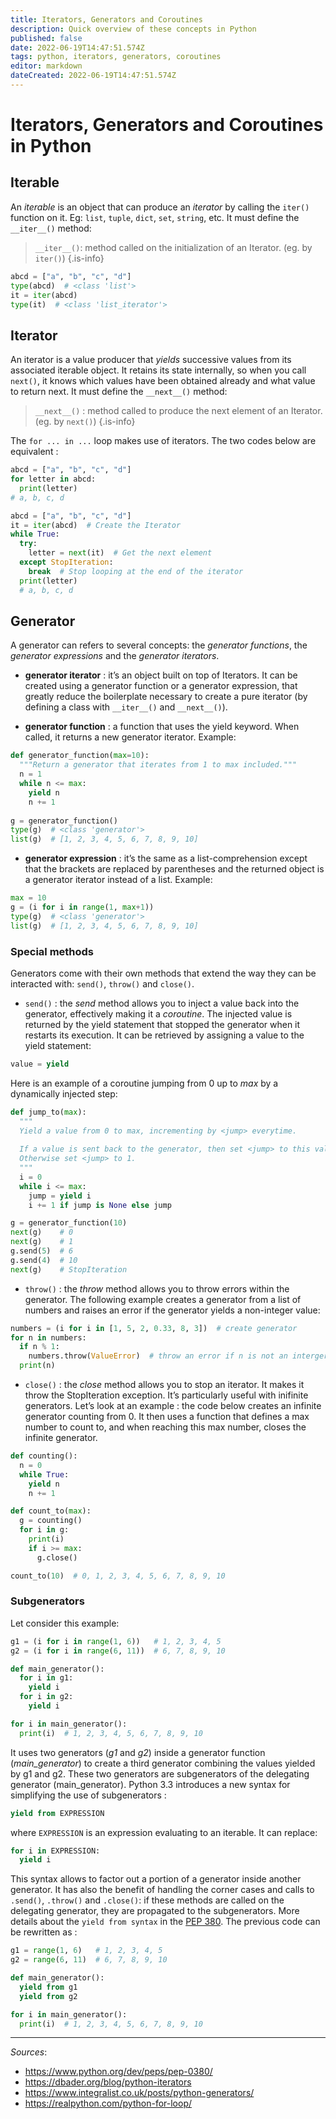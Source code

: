 ```yaml
---
title: Iterators, Generators and Coroutines
description: Quick overview of these concepts in Python
published: false
date: 2022-06-19T14:47:51.574Z
tags: python, iterators, generators, coroutines
editor: markdown
dateCreated: 2022-06-19T14:47:51.574Z
---
```


# Iterators, Generators and Coroutines in Python

## Iterable
An *iterable* is an object that can produce an *iterator* by calling the `iter()` function on it. 
Eg: `list`, `tuple`, `dict`, `set`, `string`, etc.
It must define the `__iter__()` method:

> `__iter__()`: method called on the initialization of an Iterator. (eg. by `iter()`)
{.is-info}

```python
abcd = ["a", "b", "c", "d"]
type(abcd)  # <class 'list'>
it = iter(abcd)
type(it)  # <class 'list_iterator'>
```

## Iterator
An iterator is a value producer that *yields* successive values from its associated iterable object. It retains its state internally, so when you call `next()`,  it knows which values have been obtained already and what value to return next.
It must define the `__next__()` method:

> `__next__()` : method called to produce the next element of an Iterator. (eg. by `next()`)
{.is-info}

The `for ... in ...` loop makes use of iterators. The two codes below are equivalent :
```python
abcd = ["a", "b", "c", "d"]
for letter in abcd:
  print(letter)
# a, b, c, d
```
```python
abcd = ["a", "b", "c", "d"]
it = iter(abcd)  # Create the Iterator
while True:
  try:
    letter = next(it)  # Get the next element
  except StopIteration:
    break  # Stop looping at the end of the iterator
  print(letter)
  # a, b, c, d
```

## Generator
A generator can refers to several concepts: the *generator functions*, the *generator expressions* and the *generator iterators*.

- **generator iterator** : it’s an object built on top of Iterators. It can be created using a generator function or a generator expression, that greatly reduce the boilerplate necessary to create a pure iterator (by defining a class with `__iter__()` and `__next__()`).

- **generator function** : a function that uses the yield keyword. When called, it returns a new generator iterator. Example:
```python
def generator_function(max=10):
  """Return a generator that iterates from 1 to max included."""
  n = 1
  while n <= max:
    yield n
    n += 1
    
g = generator_function()
type(g)  # <class 'generator'>
list(g)  # [1, 2, 3, 4, 5, 6, 7, 8, 9, 10]
```

- **generator expression** : it’s the same as a list-comprehension except that the brackets are replaced by parentheses and the returned object is a generator iterator instead of a list. Example:
```python
max = 10
g = (i for i in range(1, max+1))
type(g)  # <class 'generator'>
list(g)  # [1, 2, 3, 4, 5, 6, 7, 8, 9, 10]
```

### Special methods
Generators come with their own methods that extend the way they can be interacted with: `send()`, `throw()` and `close()`.


- `send()` : the *send* method allows you to inject a value back into the generator, effectively making it a *coroutine*. The injected value is returned by the yield statement that stopped the generator when it restarts its execution. It can be retrieved by assigning a value to the yield statement:

```python
value = yield
```

Here is an example of a coroutine jumping from 0 up to *max* by a dynamically injected step:

```python
def jump_to(max):
  """
  Yield a value from 0 to max, incrementing by <jump> everytime.
  
  If a value is sent back to the generator, then set <jump> to this value.
  Otherwise set <jump> to 1.
  """
  i = 0
  while i <= max:
    jump = yield i
    i += 1 if jump is None else jump

g = generator_function(10)
next(g)    # 0
next(g)    # 1
g.send(5)  # 6
g.send(4)  # 10
next(g)    # StopIteration
```

- `throw()` : the *throw* method allows you to throw errors within the generator. The following example creates a generator from a list of numbers and raises an error if the generator yields a non-integer value:

```python
numbers = (i for i in [1, 5, 2, 0.33, 8, 3])  # create generator
for n in numbers:
  if n % 1:
    numbers.throw(ValueError)  # throw an error if n is not an interger
  print(n)
```

- `close()` : the *close* method allows you to stop an iterator. It makes it throw the StopIteration exception. It’s particularly useful with inifinite generators. Let’s look at an example : the code below creates an infinite generator counting from 0. It then uses a function that defines a max number to count to, and when reaching this max number, closes the infinite generator.

```python
def counting():
  n = 0
  while True:
    yield n
    n += 1

def count_to(max):
  g = counting()
  for i in g:
    print(i)
    if i >= max:
      g.close()

count_to(10)  # 0, 1, 2, 3, 4, 5, 6, 7, 8, 9, 10
```

### Subgenerators
Let consider this example:

```python
g1 = (i for i in range(1, 6))   # 1, 2, 3, 4, 5
g2 = (i for i in range(6, 11))  # 6, 7, 8, 9, 10

def main_generator():
  for i in g1:
    yield i
  for i in g2:
    yield i

for i in main_generator():
  print(i)  # 1, 2, 3, 4, 5, 6, 7, 8, 9, 10
```

It uses two generators (*g1* and *g2*) inside a generator function (*main_generator*) to create a third generator combining the values yielded by g1 and g2. These two generators are subgenerators of the delegating generator (main_generator). Python 3.3 introduces a new syntax for simplifying the use of subgenerators : 

```python
yield from EXPRESSION
```

where `EXPRESSION` is an expression evaluating to an iterable. It can replace:

```python
for i in EXPRESSION:
  yield i
```

This syntax allows to factor out a portion of a generator inside another generator. It has also the benefit of handling the corner cases and calls to `.send()`, `.throw()` and `.close()`: if these methods are called on the delegating generator, they are propagated to the subgenerators. More details about the `yield from syntax` in the [PEP 380](https://www.python.org/dev/peps/pep-0380/).
The previous code can be rewritten as : 

```python
g1 = range(1, 6)   # 1, 2, 3, 4, 5
g2 = range(6, 11)  # 6, 7, 8, 9, 10

def main_generator():
  yield from g1
  yield from g2

for i in main_generator():
  print(i)  # 1, 2, 3, 4, 5, 6, 7, 8, 9, 10
```


---
*Sources*:
- https://www.python.org/dev/peps/pep-0380/
- https://dbader.org/blog/python-iterators
- https://www.integralist.co.uk/posts/python-generators/
- https://realpython.com/python-for-loop/
